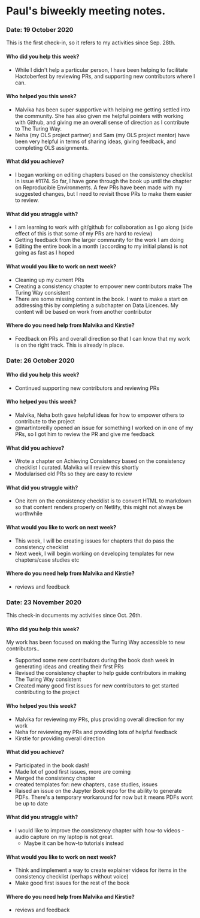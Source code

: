 # Paul's biweekly meeting notes.

### Date: 19 October 2020

This is the first check-in, so it refers to my activities since Sep. 28th.

#### Who did you help this week?

- While I didn't help a particular person, I have been helping to facilitate Hactoberfest by reviewing PRs, and supporting new contributors where I can.

#### Who helped you this week?

- Malvika has been super supportive with helping me getting settled into the community. She has also given me helpful pointers with working with Github, and giving me an overall sense of direction as I contribute to The Turing Way.
- Neha (my OLS project partner) and Sam (my OLS project mentor) have been very helpful in terms of sharing ideas, giving feedback, and completing OLS assignments. 

#### What did you achieve?

- I began working on editing chapters based on the consistency checklist in issue #1174. So far, I have gone through the book up until the chapter on Reproducible Environments. A few PRs have been made with my suggested changes, but I need to revisit those PRs to make them easier to review.

#### What did you struggle with?

- I am learning to work with git/github for collaboration as I go along (side effect of this is that some of my PRs are hard to review)
- Getting feedback from the larger community for the work I am doing
- Editing the entire book in a month (according to my initial plans) is not going as fast as I hoped

#### What would you like to work on next week?

- Cleaning up my current PRs
- Creating a consistency chapter to empower new contributors make The Turing Way consistent
- There are some missing content in the book. I want to make a start on addressing this by completing a subchapter on Data Licences. My content will be based on work from another contributor 

#### Where do you need help from Malvika and Kirstie?

- Feedback on PRs and overall direction so that I can know that my work is on the right track. This is already in place. 

### Date: 26 October 2020

#### Who did you help this week?

- Continued supporting new contributors and reviewing PRs

#### Who helped you this week?

- Malvika, Neha both gave helpful ideas for how to empower others to contribute to the project
- @martintoreilly opened an issue for something I worked on in one of my PRs, so I got him to review the PR and give me feedback

#### What did you achieve?

- Wrote a chapter on Achieving Consistency based on the consistency checklist I curated. Malvika will review this shortly
- Modularised old PRs so they are easy to review

#### What did you struggle with?

- One item on the consistency checklist is to convert HTML to markdown so that content renders properly on Netlify, this might not always be worthwhile

#### What would you like to work on next week?

- This week, I will be creating issues for chapters that do pass the consistency checklist
- Next week, I will begin working on developing templates for new chapters/case studies etc

#### Where do you need help from Malvika and Kirstie?

- reviews and feedback


### Date: 23 November 2020

This check-in documents my activities since Oct. 26th.

#### Who did you help this week?

My work has been focused on making the Turing Way accessible to new contributors..

- Supported some new contributors during the book dash week in generating ideas and creating their first PRs
- Revised the consistency chapter to help guide contributors in making The Turing Way consistent
- Created many good first issues for new contributors to get started contributing to the project

#### Who helped you this week?

- Malvika for reviewing my PRs, plus providing overall direction for my work
- Neha for reviewing my PRs and providing lots of helpful feedback
- Kirstie for providing overall direction

#### What did you achieve?

- Participated in the book dash!
- Made lot of good first issues, more are coming
- Merged the consistency chapter
- created templates for: new chapters, case studies, issues
- Raised an issue on the Jupyter Book repo for the ability to generate PDFs. There's a temporary workaround for now but it means PDFs wont be up to date

#### What did you struggle with?

- I would like to improve the consistency chapter with how-to videos - audio capture on my laptop is not great. 
  - Maybe it can be how-to tutorials instead

#### What would you like to work on next week?

- Think and implement a way to create explainer videos for items in the consistency checklist (perhaps without voice)
- Make good first issues for the rest of the book

#### Where do you need help from Malvika and Kirstie?

- reviews and feedback
